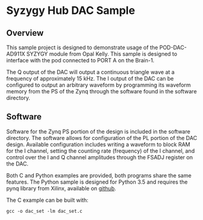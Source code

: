 # Syzygy Hub DAC Sample

## Overview

This sample project is designed to demonstrate usage of the POD-DAC-AD911X
SYZYGY module from Opal Kelly. This sample is designed to interface with the
pod connected to PORT A on the Brain-1.

The Q output of the DAC will output a continuous triangle wave at a frequency 
of approximately 15 kHz. The I output of the DAC can be configured to output 
an arbitrary waveform by programming its waveform memory from the PS of the 
Zynq through the software found in the software directory.

## Software

Software for the Zynq PS portion of the design is included in the software
directory. The software allows for configuration of the PL portion of the DAC
design. Available configuration includes writing a waveform to block RAM for
the I channel, setting the counting rate (frequency) of the I channel, and
control over the I and Q channel amplitudes through the FSADJ register on the
DAC.

Both C and Python examples are provided, both programs share the same features.
The Python sample is designed for Python 3.5 and requires the pynq library from
Xilinx, available on [github](https://github.com/Xilinx/PYNQ/tree/master/pynq).

The C example can be built with:

`gcc -o dac_set -lm dac_set.c`
